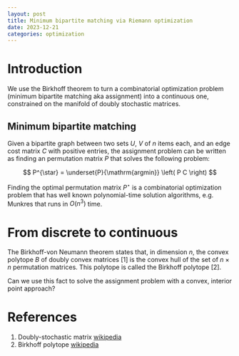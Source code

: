 ```yaml
---
layout: post
title: Minimum bipartite matching via Riemann optimization
date: 2023-12-21
categories: optimization
---
```


# Introduction


We use the Birkhoff theorem to turn a combinatorial optimization problem (minimum bipartite matching aka assignment) into a continuous one, constrained on the manifold of doubly stochastic matrices.


## Minimum bipartite matching

Given a bipartite graph between two sets $U$, $V$ of $n$ items each, and an edge cost matrix $C$ with positive entries, the assignment problem can be written as finding an permutation matrix $P$ that solves the following problem:

$$
P^{\star} = \underset{P}{\mathrm{argmin}} \left( P C \right)
$$

Finding the optimal permutation matrix $P^{\star}$ is a combinatorial optimization problem that has well known polynomial-time solution algorithms, e.g. Munkres that runs in $O(n^3)$ time.


# From discrete to continuous

The Birkhoff-von Neumann theorem states that, in dimension $n$, the convex polytope $B$ of doubly convex matrices [1] is the convex hull of the set of $n \times n$ permutation matrices. This polytope is called the Birkhoff polytope [2].

Can we use this fact to solve the assignment problem with a convex, interior point approach?

$$
$$


# References

1. Doubly-stochastic matrix <a href="https://en.wikipedia.org/wiki/Doubly_stochastic_matrix">wikipedia</a>
2. Birkhoff polytope <a href="https://en.wikipedia.org/wiki/Birkhoff_polytope">wikipedia</a>
